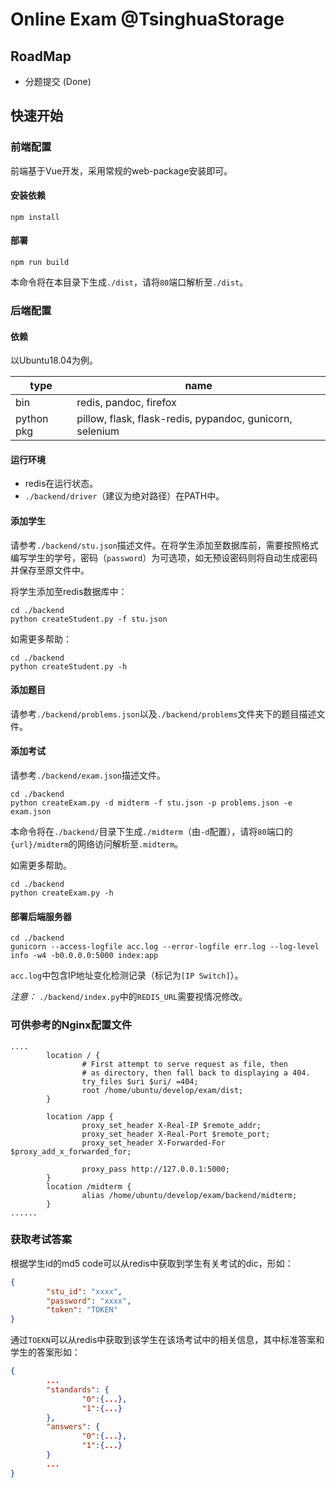 # Online Exam @TsinghuaStorage

## RoadMap

- 分题提交 (Done)



## 快速开始
### 前端配置
前端基于Vue开发，采用常规的web-package安装即可。
#### 安装依赖
```
npm install
```
#### 部署
```
npm run build
```
本命令将在本目录下生成`./dist`，请将`80`端口解析至`./dist`。

### 后端配置

#### 依赖
以Ubuntu18.04为例。

| type | name |
| --- | --- |
| bin | redis, pandoc, firefox |
| python pkg | pillow, flask, flask-redis, pypandoc, gunicorn, selenium |

#### 运行环境
- redis在运行状态。
- `./backend/driver`（建议为绝对路径）在PATH中。

#### 添加学生
请参考`./backend/stu.json`描述文件。在将学生添加至数据库前，需要按照格式编写学生的学号，密码（`password`）为可选项，如无预设密码则将自动生成密码并保存至原文件中。

将学生添加至redis数据库中：
```
cd ./backend
python createStudent.py -f stu.json
```

如需更多帮助：
```
cd ./backend
python createStudent.py -h
```

#### 添加题目
请参考`./backend/problems.json`以及`./backend/problems`文件夹下的题目描述文件。

#### 添加考试
请参考`./backend/exam.json`描述文件。
```
cd ./backend
python createExam.py -d midterm -f stu.json -p problems.json -e exam.json
```
本命令将在`./backend/`目录下生成`./midterm`（由`-d`配置），请将`80`端口的`{url}/midterm`的网络访问解析至`.midterm`。

如需更多帮助。
```
cd ./backend
python createExam.py -h
```

#### 部署后端服务器
```
cd ./backend
gunicorn --access-logfile acc.log --error-logfile err.log --log-level info -w4 -b0.0.0.0:5000 index:app
```
`acc.log`中包含IP地址变化检测记录（标记为`[IP Switch]`）。

*注意：*
`./backend/index.py`中的`REDIS_URL`需要视情况修改。


### 可供参考的Nginx配置文件

```
....
        location / {
                # First attempt to serve request as file, then
                # as directory, then fall back to displaying a 404.
                try_files $uri $uri/ =404;
                root /home/ubuntu/develop/exam/dist;
        }

        location /app {
                proxy_set_header X-Real-IP $remote_addr;
                proxy_set_header X-Real-Port $remote_port;
                proxy_set_header X-Forwarded-For $proxy_add_x_forwarded_for;

                proxy_pass http://127.0.0.1:5000;
        }
        location /midterm {
                alias /home/ubuntu/develop/exam/backend/midterm;
        }
......
```

### 获取考试答案

根据学生id的md5 code可以从redis中获取到学生有关考试的dic，形如：
```json
{
        "stu_id": "xxxx",
        "password": "xxxx",
        "token": "TOKEN"
}
```
通过`TOEKN`可以从redis中获取到该学生在该场考试中的相关信息，其中标准答案和学生的答案形如：
```json
{
        ...
        "standards": {
                "0":{...},
                "1":{...}
        },
        "answers": {
                "0":{...},
                "1":{...}
        }
        ...
}
```
